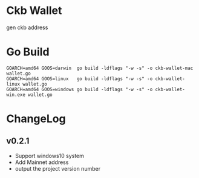 # Ckb Wallet
gen ckb address


# Go Build

```
GOARCH=amd64 GOOS=darwin  go build -ldflags "-w -s" -o ckb-wallet-mac wallet.go
GOARCH=amd64 GOOS=linux   go build -ldflags "-w -s" -o ckb-wallet-linux wallet.go
GOARCH=amd64 GOOS=windows go build -ldflags "-w -s" -o ckb-wallet-win.exe wallet.go
```

# ChangeLog

## v0.2.1
- Support windows10 system
- Add Mainnet address
-  output the project version number